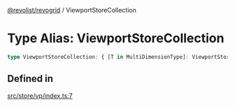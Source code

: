 [@revolist/revogrid](README.md) / ViewportStoreCollection

# Type Alias: ViewportStoreCollection

```ts
type ViewportStoreCollection: { [T in MultiDimensionType]: ViewportStore };
```

## Defined in

[src/store/vp/index.ts:7](https://github.com/revolist/revogrid/blob/e9570f9d5c0f862a9433b930661de46c89a93bd7/src/store/vp/index.ts#L7)
